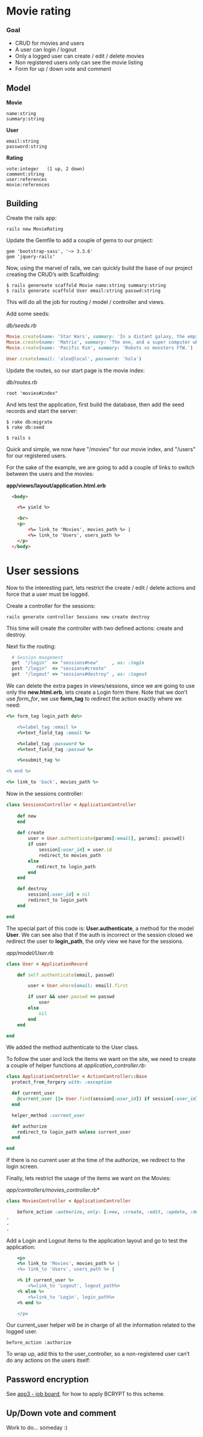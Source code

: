 # Movie rating

### Goal

- CRUD for movies and users
- A user can login / logout 
- Only a logged user can create / edit / delete movies
- Non registered users only can see the movie listing
- Form for up / down vote and comment

## Model

**Movie**
```
name:string
summary:string
```

**User**
```
email:string
password:string
```

**Rating**
```
vote:integer   (1 up, 2 down)
comment:string
user:references
movie:references
```

## Building
Create the rails app:

`rails new MovieRating`

Update the Gemfile to add a couple of gems to our project:

```
gem 'bootstrap-sass', '~> 3.3.6'
gem 'jquery-rails'
```

Now, using the marvel of rails,  we can quickly build the base of our project creating the CRUD’s with Scaffolding:

```
$ rails genereate scaffold Movie name:string summary:string
$ rails generate scaffold User email:string passwd:string
```

This will do all the job for routing / model / controller and views.

Add some seeds:

*db/seeds.rb*
```ruby
Movie.create(name: 'Star Wars', summary: 'In a distant galaxy, the empire, pew pew.')
Movie.create(name: 'Matrix', summary: 'The one, and a super computer whatever.')
Movie.create(name: 'Pacific Rim', summary: 'Robots vs monsters FTW.')

User.create(email: 'alex@local', password: 'hola')
```

Update the routes, so our start page is the movie index:

*db/routes.rb*
```
root 'movies#index"
```

And lets test the application, first build the database, then add the seed records and start the server:

```
$ rake db:migrate
$ rake db:seed

$ rails s
```

Quick and simple, we now have "/movies" for our movie index, and "/users" for our registered users.

For the sake of the example, we are going to add a couple of links to switch between the users and the movies:

**app/views/layout/application.html.erb**
```html
  <body>

    <%= yield %>

    <br>
    <p>
    	<%= link_to 'Movies', movies_path %> | 
    	<%= link_to 'Users', users_path %>
    </p>
  </body>
```

# User sessions
Now to the interesting part, lets restrict the create / edit / delete actions and force that a user must be logged. 

Create a controller for the sessions:

`rails generate controller Sessions new create destroy`

This time will create the controller with two defined actions: create and destroy.

Next fix the routing:

```ruby
  # Session maagement
  get  "/login"  => "sessions#new"     , as: :login
  post "/login"  => "sessions#create"
  get  "/logout" => "sessions#destroy" , as: :logout
```

We can delete the extra pages in views/sessions, since we are going to use only the **new.html.erb**, lets create a Login form there. Note that we don’t use *form_for*, we use **form_tag** to redirect the action exactly where we need:

```ruby
<%= form_tag login_path do%>

    <%=label_tag :email %>
    <%=text_field_tag :email %>

    <%=label_tag :password %>
    <%=text_field_tag :passwd %>

    <%=submit_tag %>

<% end %>

<%= link_to 'back', movies_path %>
```

Now in the sessions controller:

```ruby
class SessionsController < ApplicationController
    
    def new
    end
    
    def create
        user = User.authenticate(params[:email], params[: passwd])
        if user
            session[:user_id] = user.id
            redirect_to movies_path
        else 
           redirect_to login_path
        end
    end

    def destroy
        session[:user_id] = nil
        redirect_to login_path
    end

end
```

The special part of this code is: **User.authenticate**, a method for the model **User**. We can see also that if the auth is incorrect or the session closed we redirect the user to **login_path**, the only view we have for the sessions.

*app/model/User.rb*

```ruby
class User < ApplicationRecord

    def self.authenticate(email, passwd)

        user = User.where(email: email).first

        if user && user.passwd == passwd
            user
        else
            nil
        end
    end

end

```

We added the method authenticate to the User class.

To follow the user and lock the items we want on the site, we need to create  a couple of helper functions at *application_controller.rb*:

```ruby
class ApplicationController < ActionController::Base
  protect_from_forgery with: :exception

  def current_user
    @current_user ||= User.find(session[:user_id]) if session[:user_id]
  end

  helper_method :current_user

  def authorize
    redirect_to login_path unless current_user
  end

end

```

If there is no current user at the time of the authorize, we redirect to the login screen. 

Finally, lets restrict the usage of the items we want on the Movies:

*app/controllers/movies_controller.rb**
```ruby
class MoviesController < ApplicationController

    before_action :authorize, only: [:new, :create, :edit, :update, :destroy]
.
.
.
```

Add a Login and Logout items to the application layout and go to test the application:

```ruby
    <p>
    <%= link_to 'Movies', movies_path %> | 
    <%= link_to 'Users', users_path %> |

    <% if current_user %>
        <%=link_to 'Logout', logout_path%>
    <% else %>
        <%=link_to 'Login', login_path%>
    <% end %>

    </p>
```

Our current_user helper will be in charge of all the information related to the logged user.

`before_action :authorize`

To wrap up, add this to the user_controller, so a non-registered user can’t do any actions on the users itself:

## Password encryption

See [app3 - job board](https://github.com/alexertech/app3_jobsboard), for how to apply BCRYPT to this scheme. 


## Up/Down vote and comment

Work to do... someday :)